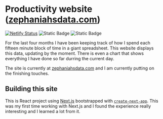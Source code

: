 # Productivity website (<a href="https://zephaniahsdata.com/">zephaniahsdata.com</a>)
[![Netlify Status](https://api.netlify.com/api/v1/badges/a8611433-1777-4f25-870a-078230020523/deploy-status)](https://app.netlify.com/sites/zephaniahsdata/deploys)
![Static Badge](https://img.shields.io/badge/Frontend-React-blue) ![Static Badge](https://img.shields.io/badge/Framework-Next.js-black)

For the last four months I have been keeping track of how I spend each fifteen minute block of time in a giant spreadsheet. This website displays this data, updating by the moment. There is even a chart that shows everything I have done so far durring the current day.

The site is currently at <a href="https://zephaniahsdata.com/">zephaniahsdata.com</a> and I am currently putting on the finishing touches.

## Building this site

This is React project using [Next.js](https://nextjs.org/) bootstrapped with [`create-next-app`](https://github.com/vercel/next.js/tree/canary/packages/create-next-app). This was my first time working with Next.js and I found the experience really interesting and I learned a lot from it.
